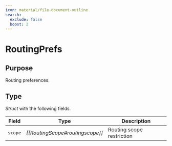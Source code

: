```yaml
---
icon: material/file-document-outline
search:
  exclude: false
  boost: 2
---
```


# RoutingPrefs

## Purpose

Routing preferences.

## Type

*Struct* with the following fields.

| Field   | Type                            | Description               |
|---------|---------------------------------|---------------------------|
| `scope` | *[[RoutingScope#routingscope]]* | Routing scope restriction |
